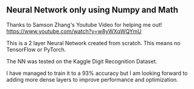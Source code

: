 ## Neural Network only using Numpy and Math

Thanks to Samson Zhang's Youtube Video for helping me out!
https://www.youtube.com/watch?v=w8yWXqWQYmU

This is a 2 layer Neural Network created from scratch. This means no TensorFlow or PyTorch. 

The NN was tested on the Kaggle Digit Recognition Dataset. 

I have managed to train it to a 93% accuracy but I am looking forward to adding more dense layers to improve performance and optimization. 